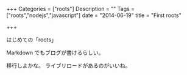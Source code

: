 +++
Categories = ["roots"]
Description = ""
Tags = ["roots","nodejs","javascript"]
date =  "2014-06-19"
title = "First roots"

+++

はじめての「roots」

Markdown でもブログが書けるらしい。

移行しよかな。
ライブリロードがあるのがいいね。

